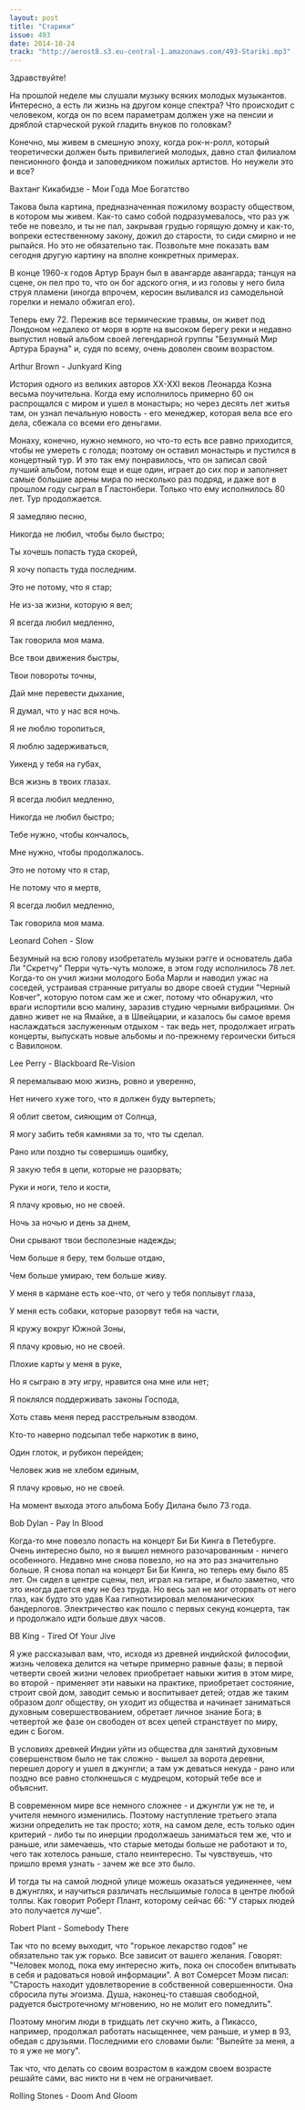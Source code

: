 ```yaml
---
layout: post
title: "Старики"
issue: 493
date: 2014-10-24
track: "http://aerost8.s3.eu-central-1.amazonaws.com/493-Stariki.mp3"
---
```


Здравствуйте!

На прошлой неделе мы слушали музыку всяких молодых музыкантов. Интересно, а есть ли жизнь на другом конце спектра? Что происходит с человеком, когда он по всем параметрам должен уже на пенсии и дряблой старческой рукой гладить внуков по головкам?

Конечно, мы живем в смешную эпоху, когда рок-н-ролл, который теоретически должен быть привилегией молодых, давно стал филиалом пенсионного фонда и заповедником пожилых артистов. Но неужели это и все?

Вахтанг Кикабидзе - Мои Года Мое Богатство

Такова была картина, предназначенная пожилому возрасту обществом, в котором мы живем. Как-то само собой подразумевалось, что раз уж тебе не повезло, и ты не пал, закрывая грудью горящую домну и как-то, вопреки естественному закону, дожил до старости, то сиди смирно и не рыпайся. Но это не обязательно так. Позвольте мне показать вам сегодня другую картину на вполне конкретных примерах.

В конце 1960-х годов Артур Браун был в авангарде авангарда; танцуя на сцене, он пел про то, что он бог адского огня, и из головы у него била струя пламени (иногда впрочем, керосин выливался из самодельной горелки и немало обжигал его).

Теперь ему 72. Пережив все термические травмы, он живет под Лондоном недалеко от моря в юрте на высоком берегу реки и недавно выпустил новый альбом своей легендарной группы "Безумный Мир Артура Брауна" и, судя по всему, очень доволен своим возрастом.

Arthur Brown - Junkyard King

История одного из великих авторов XX-XXI веков Леонарда Коэна весьма поучительна. Когда ему исполнилось примерно 60 он распрощался с миром и ушел в монастырь; но через десять лет житья там, он узнал печальную новость - его менеджер, которая вела все его дела, сбежала со всеми его деньгами.

Монаху, конечно, нужно немного, но что-то есть все равно приходится, чтобы не умереть с голода; поэтому он оставил монастырь и пустился в концертный тур. И это так ему понравилось, что он записал свой лучший альбом, потом еще и еще один, играет до сих пор и заполняет самые большие арены мира по несколько раз подряд, и даже вот в прошлом году сыграл в Гластонбери. Только что ему исполнилось 80 лет. Тур продолжается.

Я замедляю песню,

Никогда не любил, чтобы было быстро;

Ты хочешь попасть туда скорей,

Я хочу попасть туда последним.

Это не потому, что я стар;

Не из-за жизни, которую я вел;

Я всегда любил медленно,

Так говорила моя мама.

Все твои движения быстры,

Твои повороты точны,

Дай мне перевести дыхание,

Я думал, что у нас вся ночь.

Я не люблю торопиться,

Я люблю задерживаться,

Уикенд у тебя на губах,

Вся жизнь в твоих глазах.

Я всегда любил медленно,

Никогда не любил быстро;

Тебе нужно, чтобы кончалось,

Мне нужно, чтобы продолжалось.

Это не потому что я стар,

Не потому что я мертв,

Я всегда любил медленно,

Так говорила моя мама.

Leonard Cohen - Slow

Безумный на всю голову изобретатель музыки рэгге и основатель даба Ли "Скретчу" Перри чуть-чуть моложе, в этом году исполнилось 78 лет. Когда-то он учил жизни молодого Боба Марли и наводил ужас на соседей, устраивая странные ритуалы во дворе своей студии "Черный Ковчег", которую потом сам же и сжег, потому что обнаружил, что враги испортили всю малину, заразив студию черными вибрациями. Он давно живет не на Ямайке, а в Швейцарии, и казалось бы самое время наслаждаться заслуженным отдыхом - так ведь нет, продолжает играть концерты, выпускать новые альбомы и по-прежнему героически биться с Вавилоном.

Lee Perry - Blackboard Re-Vision

Я перемалываю мою жизнь, ровно и уверенно,

Нет ничего хуже того, что я должен буду вытерпеть;

Я облит светом, сияющим от Солнца,

Я могу забить тебя камнями за то, что ты сделал.

Рано или поздно ты совершишь ошибку,

Я закую тебя в цепи, которые не разорвать;

Руки и ноги, тело и кости,

Я плачу кровью, но не своей.

Ночь за ночью и день за днем,

Они срывают твои бесполезные надежды;

Чем больше я беру, тем больше отдаю,

Чем больше умираю, тем больше живу.

У меня в кармане есть кое-что, от чего у тебя поплывут глаза,

У меня есть собаки, которые разорвут тебя на части,

Я кружу вокруг Южной Зоны,

Я плачу кровью, но не своей.

Плохие карты у меня в руке,

Но я сыграю в эту игру, нравится она мне или нет;

Я поклялся поддерживать законы Господа,

Хоть ставь меня перед расстрельным взводом.

Кто-то наверно подсыпал тебе наркотик в вино,

Один глоток, и рубикон перейден;

Человек жив не хлебом единым,

Я плачу кровью, но не своей.

На момент выхода этого альбома Бобу Дилана было 73 года.

Bob Dylan - Pay In Blood

Когда-то мне повезло попасть на концерт Би Би Кинга в Петебурге. Очень интересно было, но я вышел немного разочарованным - ничего особенного. Недавно мне снова повезло, но на это раз значительно больше. Я снова попал на концерт Би Би Кинга, но теперь ему было 85 лет. Он сидел в центре сцены, пел, играл на гитаре, и было заметно, что это иногда дается ему не без труда. Но весь зал не мог оторвать от него глаз, как будто это удав Каа гипнотизировал меломанических бандерлогов. Электричество как пошло с первых секунд концерта, так и продолжало идти больше двух часов.

BB King - Tired Of Your Jive

Я уже рассказывал вам, что, исходя из древней индийской философии, жизнь человека делится на четыре примерно равные фазы; в первой четверти своей жизни человек приобретает навыки жития в этом мире, во второй - применяет эти навыки на практике, приобретает состояние, строит свой дом, заводит семью и воспитывает детей; отдав же таким образом долг обществу, он уходит из общества и начинает заниматься духовным совершествованием, обретает личное знание Бога; в четвертой же фазе он свободен от всех цепей странствует по миру, един с Богом.

В условиях древней Индии уйти из общества для занятий духовным совершенством было не так сложно - вышел за ворота деревни, перешел дорогу и ушел в джунгли; а там уж деваться некуда - рано или поздно все равно столкнешься с мудрецом, который тебе все и объяснит.

В современном мире все немного сложнее - и джунгли уж не те, и учителя немного изменились. Поэтому наступление третьего этапа жизни определить не так просто; хотя, на самом деле, есть только один критерий - либо ты по инерции продолжаешь заниматься тем же, что и раньше, или замечаешь, что старые методы больше не работают и то, чего так хотелось раньше, стало неинтересно. Ты чувствуешь, что пришло время узнать - зачем же все это было.

И тогда ты на самой людной улице можешь оказаться уединеннее, чем в джунглях, и научиться различать неслышимые голоса в центре любой толпы. Как говорит Роберт Плант, которому сейчас 66: "У старых людей это получается лучше".

Robert Plant - Somebody There

Так что по всему выходит, что "горькое лекарство годов" не обязательно так уж горько. Все зависит от вашего желания. Говорят: "Человек молод, пока ему интересно жить, пока он способен впитывать в себя и радоваться новой информации". А вот Сомерсет Моэм писал: "Старость находит удовлетворение в собственной совершенности. Она сбросила путы эгоизма. Душа, наконец-то ставшая свободной, радуется быстротечному мгновению, но не молит его помедлить".

Поэтому многим люди в тридцать лет скучно жить, а Пикассо, например, продолжал работать насыщеннее, чем раньше, и умер в 93, обедая с друзьями. Последними его словами были: "Выпейте за меня, а то я уже не могу".

Так что, что делать со своим возрастом в каждом своем возрасте решайте сами, вас никто ни в чем не ограничивает.

Rolling Stones - Doom And Gloom
